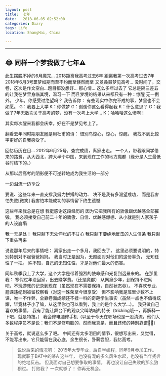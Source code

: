 ```yaml
---
layout: post
title:  七年
date:   2018-06-05 02:52:00
categories: Diary
tags: Life
location: ShangHai, China 

---
```

---

😂
同样一个梦我做了七年⚠️
--------
此生摆脱不掉的6月魔咒... 
2018距离我高考过去6年
距离我第一次高考过去7年
2018年6月3号噩梦如期而至不约而至倏然而至
又㕛叒叕梦见高考...
没时间了，交卷，这次是作文空白...题目都没想好...
那心情...
这么多年过去了
它总是隔三差五的让我在梦里身临其境，温习一下
而且梦境的结果从来都只有一种：惊醒
无一例外。
少年，你感受过绝望吗？
我告诉你：
有些现实中你完不成的事，梦里也不会如愿。
G：我要上大学
K：你做梦
G：谢谢你这么看得起我
K：什么意思？
G：我做了7年无数次关于高考的梦，没有一次考上大学...
K：哈哈哈这么惨啊！

其实每次醒来我都会庆幸，好在不是梦见考上了。

翻看去年同时期朋友圈是用杜甫的诗：
恨别鸟惊心，惊心，惊醒。
我找不到比惊字更好的自我感受了。

回忆历历在目...
2012年6月25号，查完成绩，离家出走。
一个人，带着跟同学借来的路费，从大西北，跨大半个中国，来到现在工作的地方魔都（缘分是人生最低谷时结下的。）

从那以后高考的阴影便不可逆转地成为我生活的一部分

一边泪流一边享受

要说、这些年来一直支撑我努力拼搏的动力、
决不是我有多渴望成功，
而是我害怕失败[微笑] 
我害怕本能成功的事情留下终生遗憾

这些年来我总是在想
我挺感谢这段经历的
因为它把我所有的骄傲跟优越感全部摧毁。
我必须接受自己前二十年的骄傲、自信、优越感爆棚、从小就是别人家孩子的人设崩塌

我一无是处！
我只剩下无处伸张的不甘心
我只剩下要绝地反击的人生信条
我只剩下重头再来


说说那年后来的事情吧：
离家出走一个多月，我回去了，
这里必须要说明的，特别特别对不起爸爸妈妈。
我当时正是因为，无颜面对对他们的这份辜负，
无知任性了一把。
殊不知，自己的无知任性，才是对他们最大的伤害。

同年秋季我上了大学，这个大学是带着强烈的使命感和光复到远景来的。
在那里我：
寒假过年没回家，出去赚学费。（还是魔都）
从网瘾少年，到保持不进网吧，不玩游戏的记录到现在（虽然现在不需要保持，自然状态😄）。
不喜欢专业，翘课违纪到被留校察看（对这一殊荣至今很享受）
但不影响我是班里少数不上课，唯一不作弊，全靠卷面成绩还不挂一科的奇葩学生事实（虽然一点也不值得炫耀，毕竟林子小了嘛，从这里你也可以看到，我上的是什么大学...）。
我只做自己喜欢的事情，
我有了能让舞台下的观众尖叫呐喊的特长（tricking哦～，再解释一下吧，就是特技。）
我会修电脑修手机（以至于今天在职场也是一股清流，他们大多数程序员不是说：我们不是修电脑的，然而我真是，而且还修的特别靠谱🤦‍♂️）


关于高考，就说这么多了吧。
中间还有太多泪目的情节，很想写出来，又觉得，不能写出来，它只能留在我心底，余生很长，卧薪尝胆，我忆高考。

> 说说后来的情况吧：
  2015年大专毕业，后自学编程，同年9月参加工作。
  现就职于BAT中的某A
  这些年，
  也没有混的多么风生水起，也没有当年扬言的绝地反击。
  但我面对自己想要争取的事情，
  再也没让自己失败的那么狼狈过。
  打败我？
  一次就够了！
  你再无机会。


